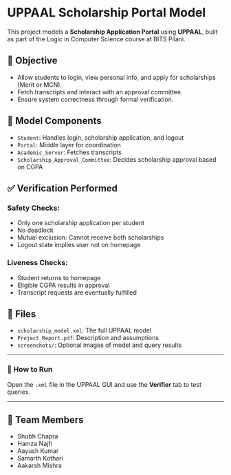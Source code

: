 # UPPAAL Scholarship Portal Model

This project models a **Scholarship Application Portal** using **UPPAAL**, built as part of the Logic in Computer Science course at BITS Pilani.

## 📌 Objective
- Allow students to login, view personal info, and apply for scholarships (Merit or MCN).
- Fetch transcripts and interact with an approval committee.
- Ensure system correctness through formal verification.

## 🧩 Model Components
- `Student`: Handles login, scholarship application, and logout
- `Portal`: Middle layer for coordination
- `Academic_Server`: Fetches transcripts
- `Scholarship_Approval_Committee`: Decides scholarship approval based on CGPA

## ✅ Verification Performed
### Safety Checks:
- Only one scholarship application per student
- No deadlock
- Mutual exclusion: Cannot receive both scholarships
- Logout state implies user not on homepage

### Liveness Checks:
- Student returns to homepage
- Eligible CGPA results in approval
- Transcript requests are eventually fulfilled

## 📁 Files
- `scholarship_model.xml`: The full UPPAAL model
- `Project_Report.pdf`: Description and assumptions
- `screenshots/`: Optional images of model and query results

---

### 📌 How to Run
Open the `.xml` file in the UPPAAL GUI and use the **Verifier** tab to test queries.

---

## 👥 Team Members
- Shubh Chapra  
- Hamza Najfi  
- Aayush Kumar  
- Samarth Kothari  
- Aakarsh Mishra
